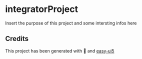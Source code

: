 # integratorProject

Insert the purpose of this project and some intersting infos here

## Credits

This project has been generated with 💙 and [easy-ui5](https://github.com/SAP)
